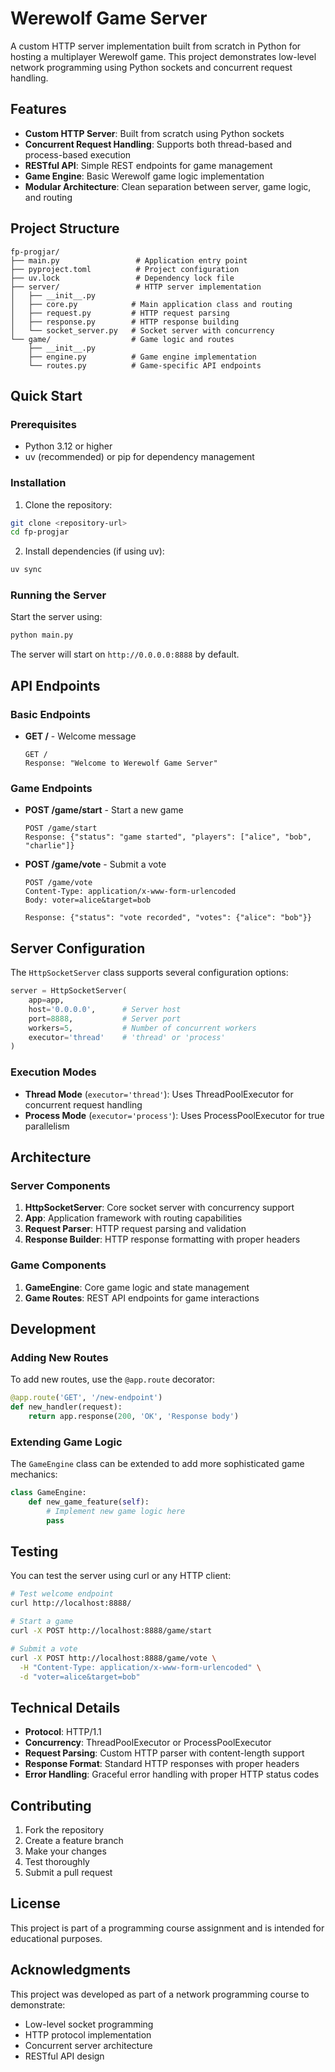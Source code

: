 # Werewolf Game Server

A custom HTTP server implementation built from scratch in Python for hosting a multiplayer Werewolf game. This project demonstrates low-level network programming using Python sockets and concurrent request handling.

## Features

- **Custom HTTP Server**: Built from scratch using Python sockets
- **Concurrent Request Handling**: Supports both thread-based and process-based execution
- **RESTful API**: Simple REST endpoints for game management
- **Game Engine**: Basic Werewolf game logic implementation
- **Modular Architecture**: Clean separation between server, game logic, and routing

## Project Structure

```
fp-progjar/
├── main.py                 # Application entry point
├── pyproject.toml          # Project configuration
├── uv.lock                 # Dependency lock file
├── server/                 # HTTP server implementation
│   ├── __init__.py
│   ├── core.py            # Main application class and routing
│   ├── request.py         # HTTP request parsing
│   ├── response.py        # HTTP response building
│   └── socket_server.py   # Socket server with concurrency
└── game/                  # Game logic and routes
    ├── __init__.py
    ├── engine.py          # Game engine implementation
    └── routes.py          # Game-specific API endpoints
```

## Quick Start

### Prerequisites

- Python 3.12 or higher
- uv (recommended) or pip for dependency management

### Installation

1. Clone the repository:
```bash
git clone <repository-url>
cd fp-progjar
```

2. Install dependencies (if using uv):
```bash
uv sync
```

### Running the Server

Start the server using:

```bash
python main.py
```

The server will start on `http://0.0.0.0:8888` by default.

## API Endpoints

### Basic Endpoints

- **GET /** - Welcome message
  ```
  GET /
  Response: "Welcome to Werewolf Game Server"
  ```

### Game Endpoints

- **POST /game/start** - Start a new game
  ```
  POST /game/start
  Response: {"status": "game started", "players": ["alice", "bob", "charlie"]}
  ```

- **POST /game/vote** - Submit a vote
  ```
  POST /game/vote
  Content-Type: application/x-www-form-urlencoded
  Body: voter=alice&target=bob
  
  Response: {"status": "vote recorded", "votes": {"alice": "bob"}}
  ```

## Server Configuration

The `HttpSocketServer` class supports several configuration options:

```python
server = HttpSocketServer(
    app=app,
    host='0.0.0.0',      # Server host
    port=8888,           # Server port
    workers=5,           # Number of concurrent workers
    executor='thread'    # 'thread' or 'process'
)
```

### Execution Modes

- **Thread Mode** (`executor='thread'`): Uses ThreadPoolExecutor for concurrent request handling
- **Process Mode** (`executor='process'`): Uses ProcessPoolExecutor for true parallelism

## Architecture

### Server Components

1. **HttpSocketServer**: Core socket server with concurrency support
2. **App**: Application framework with routing capabilities
3. **Request Parser**: HTTP request parsing and validation
4. **Response Builder**: HTTP response formatting with proper headers

### Game Components

1. **GameEngine**: Core game logic and state management
2. **Game Routes**: REST API endpoints for game interactions

## Development

### Adding New Routes

To add new routes, use the `@app.route` decorator:

```python
@app.route('GET', '/new-endpoint')
def new_handler(request):
    return app.response(200, 'OK', 'Response body')
```

### Extending Game Logic

The `GameEngine` class can be extended to add more sophisticated game mechanics:

```python
class GameEngine:
    def new_game_feature(self):
        # Implement new game logic here
        pass
```

## Testing

You can test the server using curl or any HTTP client:

```bash
# Test welcome endpoint
curl http://localhost:8888/

# Start a game
curl -X POST http://localhost:8888/game/start

# Submit a vote
curl -X POST http://localhost:8888/game/vote \
  -H "Content-Type: application/x-www-form-urlencoded" \
  -d "voter=alice&target=bob"
```

## Technical Details

- **Protocol**: HTTP/1.1
- **Concurrency**: ThreadPoolExecutor or ProcessPoolExecutor
- **Request Parsing**: Custom HTTP parser with content-length support
- **Response Format**: Standard HTTP responses with proper headers
- **Error Handling**: Graceful error handling with proper HTTP status codes

## Contributing

1. Fork the repository
2. Create a feature branch
3. Make your changes
4. Test thoroughly
5. Submit a pull request

## License

This project is part of a programming course assignment and is intended for educational purposes.

## Acknowledgments

This project was developed as part of a network programming course to demonstrate:
- Low-level socket programming
- HTTP protocol implementation
- Concurrent server architecture
- RESTful API design